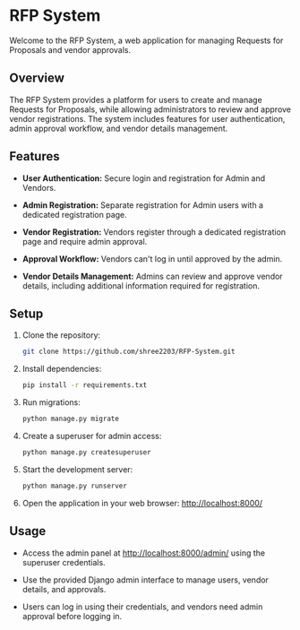 # RFP System

Welcome to the RFP System, a web application for managing Requests for Proposals and vendor approvals.

## Overview

The RFP System provides a platform for users to create and manage Requests for Proposals, while allowing administrators to review and approve vendor registrations. The system includes features for user authentication, admin approval workflow, and vendor details management.

## Features

- **User Authentication:** Secure login and registration for Admin and Vendors.

- **Admin Registration:** Separate registration for Admin users with a dedicated registration page.

- **Vendor Registration:** Vendors register through a dedicated registration page and require admin approval.

- **Approval Workflow:** Vendors can't log in until approved by the admin.

- **Vendor Details Management:** Admins can review and approve vendor details, including additional information required for registration.

## Setup

1. Clone the repository:

    ```bash
    git clone https://github.com/shree2203/RFP-System.git
    ```

2. Install dependencies:

    ```bash
    pip install -r requirements.txt
    ```

3. Run migrations:

    ```bash
    python manage.py migrate
    ```

4. Create a superuser for admin access:

    ```bash
    python manage.py createsuperuser
    ```

5. Start the development server:

    ```bash
    python manage.py runserver
    ```

6. Open the application in your web browser: [http://localhost:8000/](http://localhost:8000/)

## Usage

- Access the admin panel at [http://localhost:8000/admin/](http://localhost:8000/admin/) using the superuser credentials.

- Use the provided Django admin interface to manage users, vendor details, and approvals.

- Users can log in using their credentials, and vendors need admin approval before logging in.

